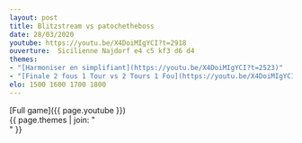 ```yaml
---
layout: post
title: Blitzstream vs patochetheboss
date: 28/03/2020
youtube: https://youtu.be/X4DoiMIgYCI?t=2918
ouverture:  Sicilienne Najdorf e4 c5 kf3 d6 d4
themes:
- "[Harmoniser en simplifiant](https://youtu.be/X4DoiMIgYCI?t=2523)"
- "[Finale 2 fous 1 Tour vs 2 Tours 1 Fou](https://youtu.be/X4DoiMIgYCI?t=2662)"
elo: 1500 1600 1700 1800
---
```


[Full game]({{ page.youtube }})  
{{ page.themes | join: " <br> " }}
